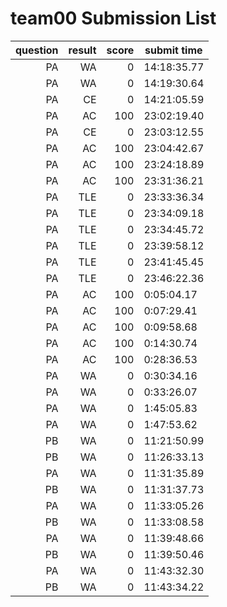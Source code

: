 # team00 Submission List
question | result | score | submit time
----:|----:|-----:|-----
PA | WA | 0 | 14:18:35.77 
PA | WA | 0 | 14:19:30.64 
PA | CE | 0 | 14:21:05.59 
PA | AC | 100 | 23:02:19.40 
PA | CE | 0 | 23:03:12.55 
PA | AC | 100 | 23:04:42.67 
PA | AC | 100 | 23:24:18.89 
PA | AC | 100 | 23:31:36.21 
PA | TLE | 0 | 23:33:36.34 
PA | TLE | 0 | 23:34:09.18 
PA | TLE | 0 | 23:34:45.72 
PA | TLE | 0 | 23:39:58.12 
PA | TLE | 0 | 23:41:45.45 
PA | TLE | 0 | 23:46:22.36 
PA | AC | 100 |  0:05:04.17 
PA | AC | 100 |  0:07:29.41 
PA | AC | 100 |  0:09:58.68 
PA | AC | 100 |  0:14:30.74 
PA | AC | 100 |  0:28:36.53 
PA | WA | 0 |  0:30:34.16 
PA | WA | 0 |  0:33:26.07 
PA | WA | 0 |  1:45:05.83 
PA | WA | 0 |  1:47:53.62 
PB | WA | 0 | 11:21:50.99 
PB | WA | 0 | 11:26:33.13 
PA | WA | 0 | 11:31:35.89 
PB | WA | 0 | 11:31:37.73 
PA | WA | 0 | 11:33:05.26 
PB | WA | 0 | 11:33:08.58 
PA | WA | 0 | 11:39:48.66 
PB | WA | 0 | 11:39:50.46 
PA | WA | 0 | 11:43:32.30 
PB | WA | 0 | 11:43:34.22 
